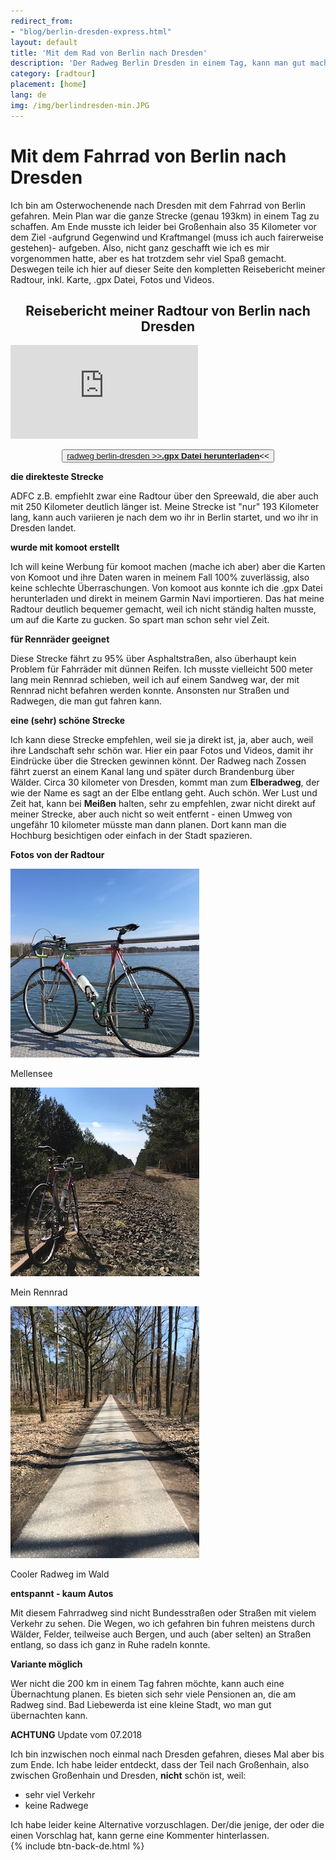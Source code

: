 ```yaml
---
redirect_from:
- "blog/berlin-dresden-express.html"
layout: default
title: 'Mit dem Rad von Berlin nach Dresden'
description: 'Der Radweg Berlin Dresden in einem Tag, kann man gut machen. Dafür gibt es meine direkte Strecke! Mit einem Rennrad, einem Navi und ein bisschen Glück mit dem Wind schafft ihr die knapp 200 Kilometer in einem Tag. Order nicht, egal, Hauptsache es macht Spaß.'
category: [radtour]
placement: [home]
lang: de
img: /img/berlindresden-min.JPG
---
```



<div class="" id="berlindresden">
      <div class="row">
      <div class="col-md-12">
        <h1 >Mit dem Fahrrad von Berlin nach Dresden</h1>  
          </div>
        </div>
      </div>

<div id="spacer"></div>

  <div class="container blog">
  <p>Ich bin am Osterwochenende nach Dresden mit dem Fahrrad von Berlin gefahren. Mein Plan war die ganze Strecke (genau 193km) in einem Tag zu schaffen. Am Ende musste ich leider bei Großenhain also 35 Kilometer vor dem Ziel -aufgrund Gegenwind und Kraftmangel (muss ich auch fairerweise gestehen)- aufgeben. Also, nicht ganz geschafft wie ich es mir vorgenommen hatte, aber es hat trotzdem sehr viel Spaß gemacht. Deswegen teile ich hier auf dieser Seite den kompletten Reisebericht meiner Radtour, inkl. Karte, .gpx Datei, Fotos und Videos.</p>

  <div id="spacer">
  </div>


<h2 align="center">Reisebericht meiner Radtour von Berlin nach Dresden</h2>
  <div id="spacer">
  </div>
  
  <div class="row">
    <div class="resp-container col-12">
      <iframe class="resp-iframe" src="https://www.komoot.de/tour/28231261/embed" frameborder="0" allow="accelerometer; autoplay; encrypted-media; gyroscope; picture-in-picture" allowfullscreen></iframe>
    </div>
   </div>
  
  <div id="spacer">
  </div>

  <p align="center"><button><a href="/carte/2018-03-25_28231261_berlin-to-dresden_export.gpx" download="">radweg berlin-dresden >><b>.gpx Datei herunterladen</b></a><<</button></p>


  <div id="spacer">
  </div>

   <div class="container blog">


  <p><strong>die direkteste Strecke</strong></p>
ADFC z.B. empfiehlt zwar eine Radtour über den Spreewald, die aber auch mit 250 Kilometer deutlich länger ist. Meine Strecke ist "nur" 193 Kilometer lang, kann auch variieren je nach dem wo ihr in Berlin startet, und wo ihr in Dresden landet.

<p><strong>wurde mit komoot erstellt</strong></p>
Ich will keine Werbung für komoot  machen  (mache ich aber) aber die Karten von Komoot und ihre Daten waren in meinem Fall 100% zuverlässig, also keine schlechte Überraschungen. Von komoot aus konnte ich die .gpx Datei herunterladen und direkt in meinem Garmin Navi importieren. Das hat meine Radtour deutlich bequemer gemacht, weil ich nicht ständig halten musste, um auf die Karte zu gucken. So spart man schon sehr viel Zeit.

<p><strong>für Rennräder geeignet</strong></p>
Diese Strecke fährt zu 95% über Asphaltstraßen, also überhaupt kein Problem für Fahrräder mit dünnen Reifen. Ich musste vielleicht 500 meter lang mein Rennrad schieben, weil ich auf einem Sandweg war, der mit Rennrad nicht befahren werden konnte. Ansonsten nur Straßen und Radwegen, die man gut fahren kann.

<p><strong>eine (sehr) schöne Strecke</strong></p>
Ich kann diese Strecke empfehlen, weil sie ja direkt ist, ja, aber auch, weil ihre Landschaft sehr schön war. Hier ein paar Fotos und Videos, damit ihr Eindrücke über die Strecken gewinnen könnt. Der Radweg nach Zossen fährt zuerst an einem Kanal lang und später durch Brandenburg über Wälder. Circa 30 kilometer von Dresden, kommt man zum <b>Elberadweg</b>, der wie der Name es sagt an der Elbe entlang geht. Auch schön. Wer Lust und Zeit hat, kann bei <b>Meißen</b> halten, sehr zu empfehlen, zwar nicht direkt auf meiner Strecke, aber auch nicht so weit entfernt - einen Umweg von ungefähr 10 kilometer müsste man dann planen. Dort kann man die Hochburg besichtigen oder einfach in der Stadt spazieren. 

<div spacer="spacer">
</div>

<div class="row">
<p><strong>Fotos von der Radtour</strong></p>
<div class="col-12">
<img src="/img/mellensee.JPG" width="">
<p>Mellensee</p>
</div>
<div class="col-12">
<img src="/img/wald1.JPG" width="">
<p>Mein Rennrad</p>
</div>
<div class="col-12">
<img src="/img/wald2.JPG" width="">
<p>Cooler Radweg im Wald</p>
</div>
</div>


<p><strong>entspannt - kaum Autos</strong></p>
Mit diesem Fahrradweg sind nicht Bundesstraßen oder Straßen mit vielem Verkehr zu sehen. Die Wegen, wo ich gefahren bin fuhren meistens durch Wälder, Felder, teilweise auch Bergen, und auch (aber selten) an Straßen entlang, so dass ich ganz in Ruhe radeln konnte.

<p><strong>Variante möglich</strong></p>
Wer nicht die 200 km in einem Tag fahren möchte, kann auch eine Übernachtung planen. Es bieten sich sehr viele Pensionen an, die am Radweg sind. Bad Liebewerda ist eine kleine Stadt, wo man gut übernachten kann.  

<p><strong>ACHTUNG</strong> Update vom 07.2018</p>
Ich bin inzwischen noch einmal nach Dresden gefahren, dieses Mal aber bis zum Ende. Ich habe leider entdeckt, dass der Teil nach Großenhain, also zwischen Großenhain und Dresden, <strong>nicht</strong> schön ist, weil:
<ul>
<li>sehr viel Verkehr</li>
<li>keine Radwege</li>
</ul>
Ich habe leider keine Alternative vorzuschlagen. Der/die jenige, der oder die einen Vorschlag hat, kann gerne eine Kommenter hinterlassen.

</div>
<div class="container">
{% include btn-back-de.html %}
</div>


